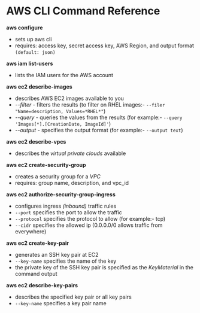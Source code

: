 # AWS CLI Command Reference

**aws configure** 
- sets up aws cli 
- requires: access key, secret access key, AWS Region, and output format `(default: json)`

**aws iam list-users**
- lists the IAM users for the AWS account

**aws ec2 describe-images**
- describes AWS EC2 images available to you
- *--filter* - filters the results (to filter on RHEL images:- `--filer "Name=description, Values=*RHEL*"`)
- *--query* - queries the values from the results (for example:- `--query 'Images[*].[CreationDate, ImageId]'`)
- *--output* - specifies the output format (for example:- `--output text`)

**aws ec2 describe-vpcs**
- describes the _virtual private clouds_ available

**aws ec2 create-security-group**
- creates a security group for a _VPC_
- requires: group name, description, and vpc_id

**aws ec2 authorize-security-group-ingress**
- configures ingress _(inbound)_ traffic rules
- `--port` specifies the port to allow the traffic
- `--protocol` specifies the protocol to allow (for example:- tcp)
- `--cidr` specifies the allowed ip (0.0.0.0/0 allows traffic from everywhere)

**aws ec2 create-key-pair**
- generates an SSH key pair at EC2
- `--key-name` specifies the name of the key
- the private key of the SSH key pair is specified as the _KeyMaterial_ in the command output

**aws ec2 describe-key-pairs**
- describes the specified key pair or all key pairs
- `--key-name` specifies a key pair name
